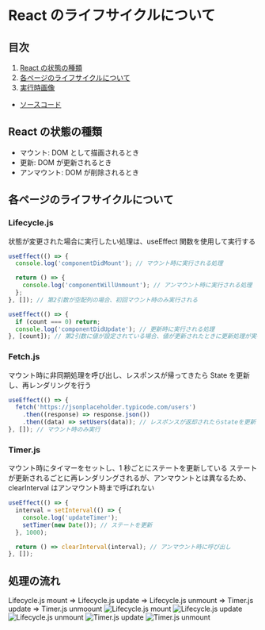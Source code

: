 # React のライフサイクルについて

## 目次

1. [React の状態の種類](#reactの状態の種類)
2. [各ページのライフサイクルについて](#各ページのライフサイクルについて)
3. [実行時画像](#実行時画像)

- [ソースコード](https://github.com/mmasap/react-lifecycle-sample)

## React の状態の種類

- マウント: DOM として描画されるとき
- 更新: DOM が更新されるとき
- アンマウント: DOM が削除されるとき

## 各ページのライフサイクルについて

### Lifecycle.js

状態が変更された場合に実行したい処理は、useEffect 関数を使用して実行する

```js
useEffect(() => {
  console.log('componentDidMount'); // マウント時に実行される処理

  return () => {
    console.log('componentWillUnmount'); // アンマウント時に実行される処理
  };
}, []); // 第2引数が空配列の場合、初回マウント時のみ実行される

useEffect(() => {
  if (count === 0) return;
  console.log('componentDidUpdate'); // 更新時に実行される処理
}, [count]); // 第2引数に値が設定されている場合、値が更新されたときに更新処理が実行される
```

### Fetch.js

マウント時に非同期処理を呼び出し、レスポンスが帰ってきたら State を更新し、再レンダリングを行う

```js
useEffect(() => {
  fetch('https://jsonplaceholder.typicode.com/users')
    .then((response) => response.json())
    .then((data) => setUsers(data)); // レスポンスが返却されたらstateを更新
}, []); // マウント時のみ実行
```

### Timer.js

マウント時にタイマーをセットし、1 秒ごとにステートを更新している
ステートが更新されるごとに再レンダリングされるが、アンマウントとは異なるため、clearInterval はアンマウント時まで呼ばれない

```js
useEffect(() => {
  interval = setInterval(() => {
    console.log('updateTimer');
    setTimer(new Date()); // ステートを更新
  }, 1000);

  return () => clearInterval(interval); // アンマウント時に呼び出し
}, []);
```

## 処理の流れ

Lifecycle.js mount => Lifecycle.js update => Lifecycle.js unmount => Timer.js update => Timer.js unmoount
![Lifecycle.js mount](./pics/1.png)
![Lifecycle.js update](./pics/2.png)
![Lifecycle.js unmount](./pics/3.png)
![Timer.js update](./pics/4.png)
![Timer.js unmount](./pics/5.png)
